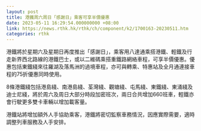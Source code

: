 ```yaml
---
layout: post
title: 港鐵周六周日「感謝日」乘客可享半價優惠
date: 2023-05-11 16:29:54.000000000 +08:00
link: https://news.rthk.hk/rthk/ch/component/k2/1700163-20230511.htm
categories: rthk
---
```


港鐵將於星期六及星期日再度推出「感謝日」，乘客用八達通乘搭港鐵、輕鐵及行走新界西北路線的港鐵巴士，或以二維碼乘搭重鐵路網絡車程，可享半價優惠。優惠包括東鐵綫來往羅湖及落馬洲的過境車程，亦可與轉乘、特惠站及全月通連接車程的75折優惠同時使用。

8條港鐵綫包括港島綫、南港島綫、荃灣綫、觀塘綫、屯馬綫、東鐵綫、東涌綫及迪士尼綫，將於周六及周日大部分時段加密班次，兩日合共增加660班車，輕鐵亦會行駛更多雙卡車輛以增加載客量。

港鐵站將增加額外人手協助乘客，港鐵將密切監察車務情況，因應實際需要，適時調整列車服務及人手安排。
